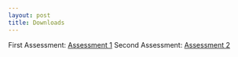 ```yaml
---
layout: post
title: Downloads
---
```


First Assessment: [Assessment 1](/downloads/Gandhi-Inc.zip)
Second Assessment: [Assessment 2](/downloads/Gandhi-Inc2.zip)

